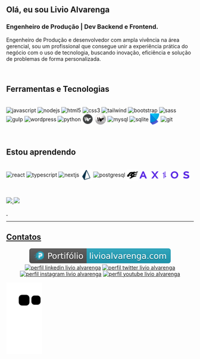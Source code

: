 ## Olá, eu sou **Livio Alvarenga**

### Engenheiro de Produção | Dev Backend e Frontend.
Engenheiro de Produção e desenvolvedor com ampla vivência na área gerencial, sou um profissional que consegue unir a experiência prática do negócio com o uso de tecnologia, buscando inovação, eficiência e solução de problemas de forma personalizada.

&nbsp;

## **Ferramentas e Tecnologias**
<div style="display: inline_block"><br>
  <img align="center" alt="javascript" height="30" src="https://cdn.jsdelivr.net/gh/devicons/devicon/icons/javascript/javascript-plain.svg">
  <img align="center" alt="nodejs" height="30" src="https://cdn.jsdelivr.net/gh/devicons/devicon/icons/nodejs/nodejs-plain.svg">
  <img align="center" alt="html5" height="30" src="https://cdn.jsdelivr.net/gh/devicons/devicon/icons/html5/html5-plain-wordmark.svg">
  <img align="center" alt="css3" height="30" src="https://cdn.jsdelivr.net/gh/devicons/devicon/icons/css3/css3-plain-wordmark.svg">
  <img align="center" alt="tailwind" height="30" src="https://cdn.jsdelivr.net/gh/devicons/devicon/icons/tailwindcss/tailwindcss-plain.svg">
  <img align="center" alt="bootstrap" height="30" src="https://cdn.jsdelivr.net/gh/devicons/devicon/icons/bootstrap/bootstrap-plain.svg">
  <img align="center" alt="sass" height="30" src="https://cdn.jsdelivr.net/gh/devicons/devicon/icons/sass/sass-original.svg">
  <img align="center" alt="gulp" height="30" src="https://cdn.jsdelivr.net/gh/devicons/devicon/icons/gulp/gulp-plain.svg">
  <img align="center" alt="wordpress" height="30" src="https://cdn.jsdelivr.net/gh/devicons/devicon/icons/wordpress/wordpress-original.svg">
  <img align="center" alt="python" height="30" src="https://cdn.jsdelivr.net/gh/devicons/devicon/icons/python/python-original.svg">
  <img align="center" alt="kivy" height="30" src="https://raw.githubusercontent.com/LivioAlvarenga/LivioAlvarenga/677c23938a4c4ee267ad946d8c8a7cc4e513a4e4/files/kivy.svg">
  <img align="center" alt="kivymd" height="30" src="https://github.com/LivioAlvarenga/LivioAlvarenga/blob/main/files/kivymd.png?raw=true">
  <img align="center" alt="mysql" height="30" src="https://cdn.jsdelivr.net/gh/devicons/devicon/icons/mysql/mysql-original.svg">
  <img align="center" alt="sqlite" height="30" src="https://cdn.jsdelivr.net/gh/devicons/devicon/icons/sqlite/sqlite-original.svg">
  <img align="center" alt="poetry" height="30" src="https://raw.githubusercontent.com/LivioAlvarenga/LivioAlvarenga/d9a9c4a96fc20fba39a9fcc7113ca84e0593f77a/files/poetry.svg">
  <img align="center" alt="git" height="30" src="https://cdn.jsdelivr.net/gh/devicons/devicon/icons/git/git-plain.svg">
</div>

&nbsp;
          
## **Estou aprendendo**

<div style="display: inline_block"><br>
  <img align="center" alt="react" height="30" src="https://cdn.jsdelivr.net/gh/devicons/devicon/icons/react/react-original.svg">
  <img align="center" alt="typescript" height="30" src="https://cdn.jsdelivr.net/gh/devicons/devicon/icons/typescript/typescript-plain.svg">
  <img align="center" alt="nextjs" height="30" src="https://cdn.jsdelivr.net/gh/devicons/devicon/icons/nextjs/nextjs-original.svg">
  <img align="center" alt="prisma" height="30" src="https://raw.githubusercontent.com/LivioAlvarenga/LivioAlvarenga/d9a9c4a96fc20fba39a9fcc7113ca84e0593f77a/files/prisma.svg">
  <img align="center" alt="postgresql" height="30" src="https://cdn.jsdelivr.net/gh/devicons/devicon/icons/postgresql/postgresql-original.svg">
  <img align="center" alt="fastify" height="30" src="https://raw.githubusercontent.com/LivioAlvarenga/LivioAlvarenga/d9a9c4a96fc20fba39a9fcc7113ca84e0593f77a/files/fastify.svg">
  <img align="center" alt="axios" height="20" src="https://raw.githubusercontent.com/LivioAlvarenga/LivioAlvarenga/d9a9c4a96fc20fba39a9fcc7113ca84e0593f77a/files/axios.svg">
</div>

&nbsp;

<div>
  <a href="https://github.com/LivioAlvarenga">
  <img height="180em" src="https://github-readme-stats.vercel.app/api?username=LivioAlvarenga&show_icons=true&theme=nightowl&include_all_commits=true&count_private=true"&pat_1=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/>
  <img height="180em" src="https://github-readme-stats.vercel.app/api/top-langs/?username=LivioAlvarenga&layout=compact&langs_count=7&theme=nightowl"/>
</div>

&nbsp;

<hr>

## **Contatos**

<p align="center">
  <a href= "https://www.livioalvarenga.com/"><img alt="portifólio livio alvarenga" src="https://raw.githubusercontent.com/LivioAlvarenga/LivioAlvarenga/391dfce0113899ba3099143935ff75ddcc54c97f/files/badgePortifolioLivio.svg"></a>
  <a href= "https://www.linkedin.com/in/livio-alvarenga-planejamento-mrp-engenheiro-produ%C3%A7%C3%A3o-materiais-vba-powerbi/"><img alt="perfil linkedin livio alvarenga" src="https://img.shields.io/static/v1?logoWidth=15&logoColor=0A66C2&logo=LinkedIn&label=LinkedIn&message=Livio Alvarenga&color=0A66C2"></a>
  <a href= "https://twitter.com/AlvarengaLivio"><img alt="perfil twitter livio alvarenga" src="https://img.shields.io/static/v1?logoWidth=15&logoColor=1DA1F2&logo=Twitter&label=Twitter&message=@AlvarengaLivio&color=1DA1F2"></a>
  <a href= "https://www.instagram.com/livio_alvarenga/"><img alt="perfil instagram livio alvarenga" src="https://img.shields.io/static/v1?logoWidth=15&logoColor=E4405F&logo=Instagram&label=Instagram&message=@livio_alvarenga&color=E4405F"></a>
  <a href= "https://www.youtube.com/channel/UCrZgsh8IWyyNrRZ7cjrPbcg"><img alt="perfil youtube livio alvarenga" src="https://img.shields.io/static/v1?logoWidth=15&logoColor=FF0000&logo=YouTube&label=Youtube&message=Livio Alvarenga&color=FF0000"></a>
</p> 

 

 ![Snake animation](https://github.com/LivioAlvarenga/LivioAlvarenga/blob/output/github-contribution-grid-snake.svg)  
